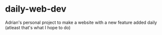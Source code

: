 # daily-web-dev
Adrian's personal project to make a website with a new feature added daily (atleast that's what I hope to do)
